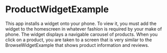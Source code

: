 ProductWidgetExample
====================

This app installs a widget onto your phone. To view it, you must add the widget to the homescreen in whatever fashion is required by your make of phone. The widget displays a navigable carousel of products. When you click on a product, you are taken to a screen that is very similar to the BrowseWidgetExample that shows product information and reviews.
